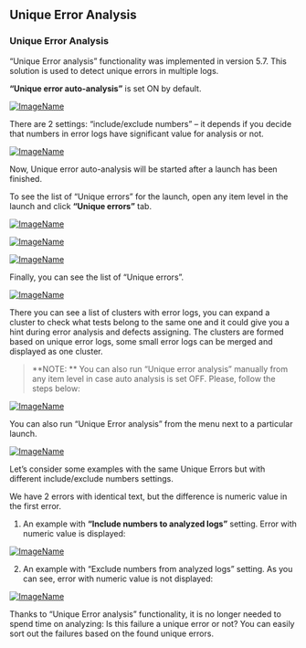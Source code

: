 ## Unique Error Analysis

### Unique Error Analysis

“Unique Error analysis” functionality was implemented in version 5.7. This solution is used to detect unique errors in multiple logs. 
 
**“Unique error auto-analysis”** is set ON by default.

[ ![ImageName](Images/userGuide/analyzeLaunches/UniqueErrorAnalysis/unique_error1.png) ](Images/userGuide/analyzeLaunches/UniqueErrorAnalysis/unique_error1.png)

There are 2 settings: “include/exclude numbers” – it depends if you decide that numbers in error logs have significant value for analysis or not.

[ ![ImageName](Images/userGuide/analyzeLaunches/UniqueErrorAnalysis/unique_error2.png) ](Images/userGuide/analyzeLaunches/UniqueErrorAnalysis/unique_error2.png)

Now, Unique error auto-analysis will be started after a launch has been finished. 
 
To see the list of “Unique errors” for the launch, open any item level in the launch and click **“Unique errors”** tab. 

[ ![ImageName](Images/userGuide/analyzeLaunches/UniqueErrorAnalysis/unique_error3.png) ](Images/userGuide/analyzeLaunches/UniqueErrorAnalysis/unique_error3.png)

[ ![ImageName](Images/userGuide/analyzeLaunches/UniqueErrorAnalysis/unique_error4.png) ](Images/userGuide/analyzeLaunches/UniqueErrorAnalysis/unique_error4.png)

[ ![ImageName](Images/userGuide/analyzeLaunches/UniqueErrorAnalysis/unique_error5.png) ](Images/userGuide/analyzeLaunches/UniqueErrorAnalysis/unique_error5.png)

Finally, you can see the list of “Unique errors”.

[ ![ImageName](Images/userGuide/analyzeLaunches/UniqueErrorAnalysis/unique_error6.png) ](Images/userGuide/analyzeLaunches/UniqueErrorAnalysis/unique_error6.png)

There you can see a list of clusters with error logs, you can expand a cluster to check what tests belong to the same one and it could give you a hint during error analysis and defects assigning. The clusters are formed based on unique error logs, some small error logs can be merged and displayed as one cluster. 
 
>**NOTE: **
You can also run “Unique error analysis” manually from any item level in case auto analysis is set OFF. Please, follow the steps below: 

[ ![ImageName](Images/userGuide/analyzeLaunches/UniqueErrorAnalysis/unique_error7.png) ](Images/userGuide/analyzeLaunches/UniqueErrorAnalysis/unique_error7.png)

You can also run “Unique Error analysis” from the menu next to a particular launch.

[ ![ImageName](Images/userGuide/analyzeLaunches/UniqueErrorAnalysis/unique_error8.png) ](Images/userGuide/analyzeLaunches/UniqueErrorAnalysis/unique_error8.png)

Let’s consider some examples with the same Unique Errors but with different include/exclude numbers settings. 
 
We have 2 errors with identical text, but the difference is numeric value in the first error. 
 
1) An example with **“Include numbers to analyzed logs”** setting. Error with numeric value is displayed:

[ ![ImageName](Images/userGuide/analyzeLaunches/UniqueErrorAnalysis/unique_error9.png) ](Images/userGuide/analyzeLaunches/UniqueErrorAnalysis/unique_error9.png)

2) An example with “Exclude numbers from analyzed logs” setting. As you can see, error with numeric value is not displayed:

[ ![ImageName](Images/userGuide/analyzeLaunches/UniqueErrorAnalysis/unique_error10.png) ](Images/userGuide/analyzeLaunches/UniqueErrorAnalysis/unique_error10.png)

Thanks to “Unique Error analysis” functionality, it is no longer needed to spend time on analyzing: Is this failure a unique error or not? You can easily sort out the failures based on the found unique errors.

















